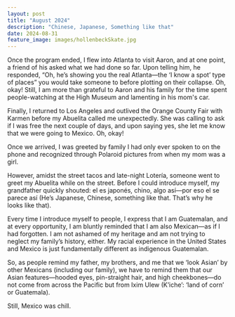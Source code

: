 ```yaml
---
layout: post
title: "August 2024"
description: "Chinese, Japanese, Something like that"
date: 2024-08-31
feature_image: images/hollenbeckSkate.jpg
---
```


Once the program ended, I flew into Atlanta to visit Aaron, and at one point, a friend of his asked what we had done so far. Upon telling him, he responded, “Oh, he’s showing you the real Atlanta—the ‘I know a spot’ type of places” you would take someone to before plotting on their collapse. Oh, okay! Still, I am more than grateful to Aaron and his family for the time spent people-watching at the High Museum and lamenting in his mom's car.

<!--more-->

Finally, I returned to Los Angeles and outlived the Orange County Fair with Karmen before my Abuelita called me unexpectedly. She was calling to ask if I was free the next couple of days, and upon saying yes, she let me know that we were going to Mexico. Oh, okay! 

Once we arrived, I was greeted by family I had only ever spoken to on the phone and recognized through Polaroid pictures from when my mom was a girl. 

However, amidst the street tacos and late-night Lotería, someone went to greet my Abuelita while on the street. Before I could introduce myself, my grandfather quickly shouted: el es japonés, chino, algo así—por eso el se parece así (He’s Japanese, Chinese, something like that. That’s why he looks like that). 

Every time I introduce myself to people, I express that I am Guatemalan, and at every opportunity, I am bluntly reminded that I am also Mexican—as if I had forgotten. I am not ashamed of my heritage and am not trying to neglect my family’s history, either. My racial experience in the United States and Mexico is just fundamentally different as indigenous Guatemalan. 

So, as people remind my father, my brothers, and me that we ‘look Asian’ by other Mexicans (including our family), we have to remind them that our Asian features—hooded eyes, pin-straight hair, and high cheekbones—do not come from across the Pacific but from Ixim Ulew (K’iche’: ‘land of corn’ or Guatemala). 

Still, Mexico was chill.
